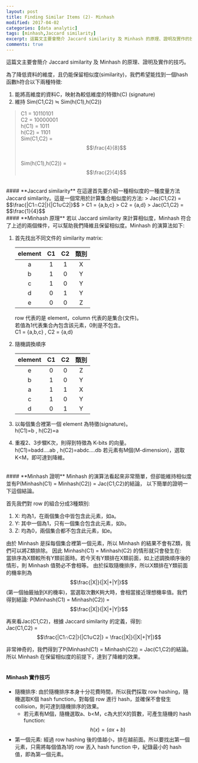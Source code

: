 ```yaml
---
layout: post
title: Finding Similar Items (2)- Minhash
modified: 2017-04-02
categories: [data analytic]
tags: [minhash,Jaccard similarity]
excerpt: 這篇文主要會簡介 Jaccard similarity 及 Minhash 的原理、證明及實作的技巧。  
comments: true
---
```


這篇文主要會簡介 Jaccard similarity 及 Minhash 的原理、證明及實作的技巧。  

為了降低資料的維度，且仍能保留相似度(similarity)，我們希望能找到一個hash函數h符合以下兩種特徵:

 1. 能將高維度的資料C，映射為較低維度的特徵h(C) (signature)
 2. 維持 Sim(C1,C2) ≒ Sim(h(C1),h(C2))
 
>  C1 = 10110101   
>  C2 = 10000001  
>  h(C1) = 1011  
>  h(C2) = 1101  
>  Sim(C1,C2) = $$\frac{4}{8}$$    
>  Sim(h(C1),h(C2)) = $$\frac{2}{4}$$    
  
<br>
####  **Jaccard similarity**
在這邊首先要介紹一種相似度的一種度量方法 Jaccard similarity。這是一個常用於計算集合相似度的方法:  
> Jac(C1,C2) = $$\frac{|C1∩C2|}{|C1∪C2|}$$   
> C1 = {a,b,c}  
> C2 = {a,d}  
> Jac(C1,C2) = $$\frac{1}{4}$$  
  
<br>
#### **Minhash 原理**
若以 Jaccard similarity 來計算相似度，Minhash 符合了上述的兩個條件，可以幫助我們降維且保留相似度。Minhash 的演算法如下:

1. 首先找出不同文件的 similarity matrix:

	| element | C1 | C2 | 類別 |
	|:---:|:---:|:---:|:---:|
	| a | 1 | 1 | X |
	| b | 1 | 0 | Y |
	| c | 1 | 0 | Y |
	| d | 0 | 1 | Y |
	| e | 0 | 0 | Z |

	row 代表的是 element，column 代表的是集合(文件)。  
	若值為1代表集合內包含該元素，0則是不包含。  
	C1 = {a,b,c} , C2 = {a,d}

2. 隨機調換順序

	| element | C1 | C2 | 類別 |
	|:---:|:---:|:---:|:---:|
	| e | 0 | 0 | Z |
	| b | 1 | 0 | Y |
	| a | 1 | 1 | X |
	| c | 1 | 0 | Y |
	| d | 0 | 1 | Y |

3. 以每個集合裡第一個 element 為特徵(signature)。  
 h(C1)=b , h(C2)=a
 
4. 重複2、3步驟K次，則得到特徵為 K-bits 的向量。  
 h(C1)=badd....ab , h(C2)=abdc....db 
 若元素有M個(M-dimension)，選取K<M，即可達到降維。

<br>
#### **Minhash 證明**
Minhash 的演算法看起來非常簡單，但卻能維持相似度  
並有P(Minhash(C1) = Minhash(C2)) = Jac(C1,C2)的結論，  
以下簡單的證明一下這個結論。

首先我們對 row 的組合分成3種類別:
1. X: 均為1，在兩個集合中皆包含此元素，如a。
2. Y: 其中一個為1，只有一個集合包含此元素，如b。
3. Z: 均為0，兩個集合都不包含此元素，如e。

由於 Minhash 是採每個集合裡第一個元素，所以 Minhash 的結果不會有Z類，我們可以將Z類排除。
因此 Minhash(C1) = Minhash(C2) 的情形就只會發生在:  
當排序為X類較所有Y類前面時。若今天有Y類排在X類前面，如上述調換順序後的情形，則 Minhash 值勢必不會相等。
由於採取隨機排序，所以X類排在Y類前面的機率則為$$\frac{|X|}{|X|+|Y|}$$ (第一個抽籤抽到X的機率)，當選取次數K夠大時，會相當接近理想機率值。我們得到結論:
P(Minhash(C1) = Minhash(C2)) = $$\frac{|X|}{|X|+|Y|}$$

再來看Jac(C1,C2)，根據 Jaccard similarity 的定義，得到:  
Jac(C1,C2) = $$\frac{|C1∩C2|}{|C1∪C2|} = \frac{|X|}{|X|+|Y|}$$

非常神奇的，我們得到了P(Minhash(C1) = Minhash(C2)) = Jac(C1,C2)的結論。所以 Minhash 在保留相似度的前提下，達到了降維的效果。  
<br>
#### **Minhash 實作技巧**
 - 隨機排序: 由於隨機排序本身十分花費時間，所以我們採取 row hashing，隨機選取K個 hash function，對每個 row 進行 hash，並確保不會發生 collision，則可達到隨機排序的效果。
	 - 若元素有M個，隨機選取a、b<M，c為大於X的質數，可產生隨機的 hash function: $$h(x) = (ax+b)%c $$
 - 第一個元素: 經過 row hashing 後的值越小，排在越前面。所以要找出第一個元素，只需將每個值為1的 row 丟入 hash function 中，紀錄最小的 hash 值，即為第一個元素。

 







